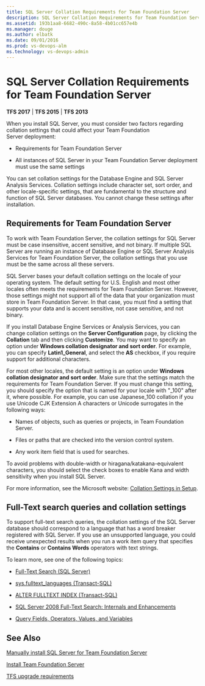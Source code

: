 ```yaml
---
title: SQL Server Collation Requirements for Team Foundation Server
description: SQL Server Collation Requirements for Team Foundation Server
ms.assetid: 193b1aa8-6682-490c-8a58-4b01cc657e4b
ms.manager: douge
ms.author: elbatk
ms.date: 09/01/2016
ms.prod: vs-devops-alm
ms.technology: vs-devops-admin
---
```


[//]: # (monikerRange: '>= tfs-2013 < tfs-2018')

# SQL Server Collation Requirements for Team Foundation Server

**TFS 2017** | **TFS 2015** | **TFS 2013**

When you install SQL Server, you must consider two factors regarding collation settings that could affect your Team Foundation Server deployment:

-   Requirements for Team Foundation Server 

-   All instances of SQL Server in your Team Foundation Server deployment must use the same settings

You can set collation settings for the Database Engine and SQL Server Analysis Services. Collation settings include character set, sort order, and other locale-specific settings, that are fundamental to the structure and function of SQL Server databases. You cannot change these settings after installation.

## Requirements for Team Foundation Server

To work with Team Foundation Server, the collation settings for SQL Server must be case insensitive, accent sensitive, and not binary. If multiple SQL Server are running an instance of Database Engine or SQL Server Analysis Services for Team Foundation Server, the collation settings that you use must be the same across all these servers.

SQL Server bases your default collation settings on the locale of your operating system. The default setting for U.S. English and most other locales often meets the requirements for Team Foundation Server. However, those settings might not support all of the data that your organization must store in Team Foundation Server. In that case, you must find a setting that supports your data and is accent sensitive, not case sensitive, and not binary.

If you install Database Engine Services or Analysis Services, you can change collation settings on the **Server Configuration** page, by clicking the **Collation** tab and then clicking **Customize**. You may want to specify an option under **Windows collation designator and sort order**. For example, you can specify **Latin1\_General**, and select the **AS** checkbox, if you require support for additional characters.

For most other locales, the default setting is an option under **Windows collation designator and sort order**. Make sure that the settings match the requirements for Team Foundation Server. If you must change this setting, you should specify the option that is named for your locale with "\_100" after it, where possible. For example, you can use Japanese\_100 collation if you use Unicode CJK Extension A characters or Unicode surrogates in the following ways:

-   Names of objects, such as queries or projects, in Team Foundation Server.

-   Files or paths that are checked into the version control system.

-   Any work item field that is used for searches.

To avoid problems with double-width or hiragana/katakana-equivalent characters, you should select the check boxes to enable Kana and width sensitivity when you install SQL Server.

For more information, see the Microsoft website: [Collation Settings in Setup](https://msdn.microsoft.com/en-us/library/ms143508.aspx).

## Full-Text search queries and collation settings

To support full-text search queries, the collation settings of the SQL Server database should correspond to a language that has a word breaker registered with SQL Server. If you use an unsupported language, you could receive unexpected results when you run a work item query that specifies the **Contains** or **Contains Words** operators with text strings.

To learn more, see one of the following topics:

-   [Full-Text Search (SQL Server)](http://go.microsoft.com/fwlink/?LinkId=247533)

-   [sys.fulltext\_languages (Transact-SQL)](http://go.microsoft.com/fwlink/?LinkId=247534)

-   [ALTER FULLTEXT INDEX (Transact-SQL)](http://go.microsoft.com/fwlink/?LinkId=247535)

-   [SQL Server 2008 Full-Text Search: Internals and Enhancements](http://go.microsoft.com/fwlink/?LinkId=247533)

-   [Query Fields, Operators, Values, and Variables](http://go.microsoft.com/fwlink/?LinkId=248569)

## See Also

[Manually install SQL Server for Team Foundation Server](install-sql-server.md) 

[Install Team Foundation Server](../install-2013/install-tfs.md) 

[TFS upgrade requirements](../../upgrade/upgrade-2013/upgrade-2013-requirements.md) 
